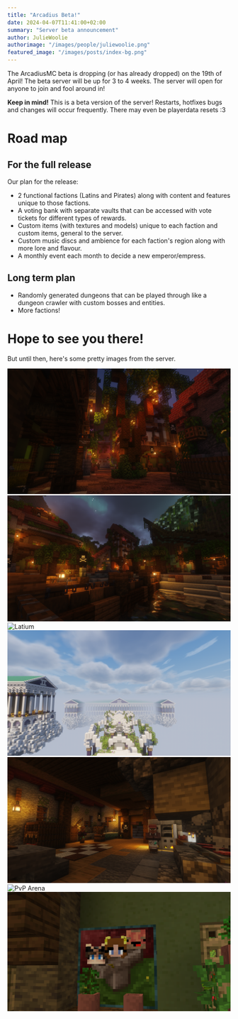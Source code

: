 ```yaml
---
title: "Arcadius Beta!"
date: 2024-04-07T11:41:00+02:00
summary: "Server beta announcement"
author: JulieWoolie
authorimage: "/images/people/juliewoolie.png"
featured_image: "/images/posts/index-bg.png"
---
```


The ArcadiusMC beta is dropping (or has already dropped) on the 19th of April! 
The beta server will be up for 3 to 4 weeks. The server will open for anyone
to join and fool around in!
  
**Keep in mind!** This is a beta version of the server! Restarts, hotfixes bugs
and changes will occur frequently. There may even be playerdata resets :3  

# Road map
## For the full release
Our plan for the release:
- 2 functional factions (Latins and Pirates) along with content and features 
  unique to those factions.
- A voting bank with separate vaults that can be accessed with vote tickets
  for different types of rewards.
- Custom items (with textures and models) unique to each faction and custom 
  items, general to the server.
- Custom music discs and ambience for each faction's region along with more
  lore and flavour.
- A monthly event each month to decide a new emperor/empress.

## Long term plan
- Randomly generated dungeons that can be played through like a dungeon crawler
  with custom bosses and entities.
- More factions!
  
# Hope to see you there!
But until then, here's some pretty images from the server.

<img class="rounded-lg" src="/images/news/beta/calavera1.png" alt="Calavera alley way in the night">
<img class="rounded-lg" src="/images/news/beta/calavera2.png" alt="View of Calavera from the docks">
<img class="rounded-lg" src="/images/news/beta/latium.png" alt="Latium">
<img class="rounded-lg" src="/images/news/beta/lintro1.png" alt="Latins faction intro">
<img class="rounded-lg" src="/images/news/beta/p_fisher_shop.png" alt="Pirates butcher shop interior">
<img class="rounded-lg" src="/images/news/beta/arena.png" alt="PvP Arena">
<img class="rounded-lg" src="/images/news/beta/wtf.png" alt="Wtf">